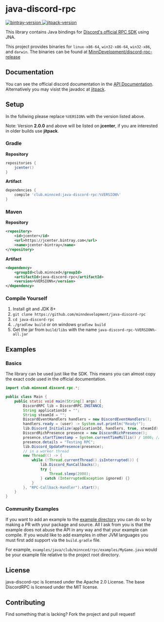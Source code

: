 [bintray-version]: https://api.bintray.com/packages/minndevelopment/maven/java-discord-rpc/images/download.svg
[bintray-download]: https://bintray.com/minndevelopment/maven/java-discord-rpc/_latestVersion
[jitpack-version]: https://jitpack.io/v/MinnDevelopment/java-discord-rpc.svg
[jitpack-setup]: https://jitpack.io/#MinnDevelopment/java-discord-rpc

# java-discord-rpc

[ ![bintray-version][bintray-version] ][bintray-download] [ ![jitpack-version][jitpack-version] ][jitpack-setup]

This library contains Java bindings for [Discord's official RPC SDK](https://github.com/discordapp/discord-rpc) using JNA.

This project provides binaries for `linux-x86-64`, `win32-x86-64`, `win32-x86`, and `darwin`.
The binaries can be found at [MinnDevelopment/discord-rpc-release](https://github.com/MinnDevelopment/discord-rpc-release)

## Documentation

You can see the official discord documentation in the [API Documentation](https://discordapp.com/developers/docs/rich-presence/how-to).
<br>Alternatively you may visist the javadoc at [jitpack](https://jitpack.io/com/github/MinnDevelopment/java-discord-rpc/master-SNAPSHOT/javadoc/index.html).

## Setup

In the follwing please replace `%VERSION%` with the version listed above.

Note: Version **2.0.0** and above will be listed on **jcenter**, if you are interested in older builds use **jitpack**.

### Gradle

**Repository**

```gradle
repositories {
    jcenter()
}
```

**Artifact**

```gradle
dependencies {
    compile 'club.minnced:java-discord-rpc:%VERSION%'
}
```

### Maven

**Repository**

```xml
<repository>
    <id>jcenter</id>
    <url>https://jcenter.bintray.com</url>
    <name>jcenter-bintray</name>
</repository>
```

**Artifact**

```xml
<dependency>
    <groupId>club.minnced</groupId>
    <artifactId>java-discord-rpc</artifactId>
    <version>%VERSION%</version>
</dependency>
```

### Compile Yourself

1. Install git and JDK 8+
2. `git clone https://github.com/minndevelopment/java-discord-rpc`
3. `cd java-discord-rpc`
4. `./gradlew build` or on windows `gradlew build`
5. Get the jar from `build/libs` with the name `java-discord-rpc-%VERSION%-all.jar`

## Examples

### Basics

The library can be used just like the SDK. This means you can almost copy the exact code used in the official documentation.

```java
import club.minnced.discord.rpc.*;

public class Main {
    public static void main(String[] args) {
        DiscordRPC lib = DiscordRPC.INSTANCE;
        String applicationId = "";
        String steamId = "";
        DiscordEventHandlers handlers = new DiscordEventHandlers();
        handlers.ready = (user) -> System.out.println("Ready!");
        lib.Discord_Initialize(applicationId, handlers, true, steamId);
        DiscordRichPresence presence = new DiscordRichPresence();
        presence.startTimestamp = System.currentTimeMillis() / 1000; // epoch second
        presence.details = "Testing RPC";
        lib.Discord_UpdatePresence(presence);
        // in a worker thread
        new Thread(() -> {
            while (!Thread.currentThread().isInterrupted()) {
                lib.Discord_RunCallbacks();
                try {
                    Thread.sleep(2000);
                } catch (InterruptedException ignored) {}
            }
        }, "RPC-Callback-Handler").start();
    }
}
```

### Community Examples

If you want to add an example to the [example directory](https://github.com/MinnDevelopment/java-discord-rpc/tree/master/examples)
you can do so by making a PR with your package and source.
All I ask from you is that the example does not abuse the API in any way and that your example can compile.
If you would like to add examples in other JVM languages you must first add support via the `build.gradle` file.

For example, `examples/java/club/minnced/rpc/examples/MyGame.java` would be your example file relative to the project root directory.

## License

java-discord-rpc is licensed under the Apache 2.0 License. The base DiscordRPC is licensed under the MIT license.

## Contributing

Find something that is lacking? Fork the project and pull request!
